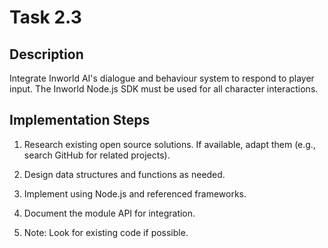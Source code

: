 # Task 2.3

## Description
Integrate Inworld AI's dialogue and behaviour system to respond to player input. The Inworld Node.js SDK must be used for all character interactions.

## Implementation Steps
1. Research existing open source solutions. If available, adapt them (e.g., search GitHub for related projects).

2. Design data structures and functions as needed.

3. Implement using Node.js and referenced frameworks.

4. Document the module API for integration.

5. Note: Look for existing code if possible.

